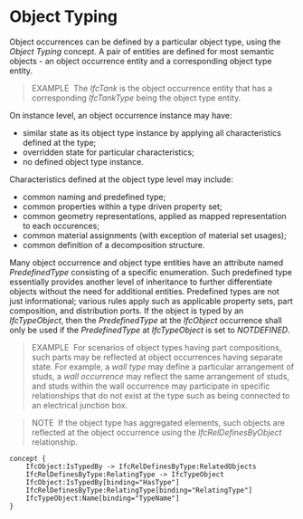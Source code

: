 Object Typing
=============

Object occurrences can be defined by a particular object type, using the _Object Typing_ concept. A pair of entities are defined for most semantic objects - an object occurrence entity and a corresponding object type entity.

> EXAMPLE&nbsp; The _IfcTank_ is the object occurrence entity that has a corresponding _IfcTankType_ being the object type entity.

On instance level, an object occurrence instance may have:

* similar state as its object type instance by applying all characteristics defined at the type;
* overridden state for particular characteristics;
* no defined object type instance.

Characteristics defined at the object type level may include:

* common naming and predefined type;
* common properties within a type driven property set;
* common geometry representations, applied as mapped representation to each occurences;
* common material assignments (with exception of material set usages);
* common definition of a decomposition structure.

Many object occurrence and object type entities have an attribute named _PredefinedType_ consisting of a specific enumeration. Such predefined type essentially provides another level of inheritance to further differentiate objects without the need for additional entities. Predefined types are not just informational; various rules apply such as applicable property sets, part composition, and distribution ports. If the object is typed by an _IfcTypeObject_, then the _PredefinedType_ at the _IfcObject_ occurrence shall only be used if the _PredefinedType_ at _IfcTypeObject_ is set to _NOTDEFINED_.

> EXAMPLE&nbsp; For scenarios of object types having part compositions, such parts may be reflected at object occurrences having separate state. For example, a _wall type_ may define a particular arrangement of studs, a _wall occurrence_ may reflect the same arrangement of studs, and studs within the wall occurrence may participate in specific relationships that do not exist at the type such as being connected to an electrical junction box.

> NOTE&nbsp; If the object type has aggregated elements, such objects are reflected at the object occurrence using the _IfcRelDefinesByObject_ relationship.

```
concept {
    IfcObject:IsTypedBy -> IfcRelDefinesByType:RelatedObjects
    IfcRelDefinesByType:RelatingType -> IfcTypeObject
    IfcObject:IsTypedBy[binding="HasType"]
    IfcRelDefinesByType:RelatingType[binding="RelatingType"]
    IfcTypeObject:Name[binding="TypeName"]
}
```
